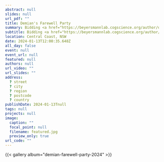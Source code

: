 ```yaml
---
abstract: null
slides: null
url_pdf: ""
title: Demian's Farewell Party
summary: Bidding <a href="https://beyersmannlab.cogscience.org/author/demian-stoyanov/" target="_blank">Demian Stoyanov</a>, who is onto his next adventure after studying in Australia for the past two years.
subtitle: Bidding <a href="https://beyersmannlab.cogscience.org/author/demian-stoyanov/" target="_blank">Demian Stoyanov</a>, who is onto his next adventure after studying in Australia for the past two years.
location: Central Coast, NSW
date: 2024-01-13T12:00:35.648Z
all_day: false
event: null
event_url: null
featured: null
authors: null
url_video: ""
url_slides: ""
address:
  ? street
  ? city
  ? region
  ? postcode
  ? country
publishDate: 2024-01-13Tnull
tags: null
projects: null
image:
  caption: ""
  focal_point: null
  filename: featured.jpg
  preview_only: true
url_code: ""
---
```


{{< gallery album="demian-farewell-party-2024" >}}

